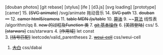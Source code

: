 [douban photos]
[git rebase]
[stylus]
[ife ]
[d3.js]
[svg loading]
[prototype]
[camer]
15. ~~[SVG animate]~~  /svg/animate  拖动音乐
14. ~~SVG path~~
13. ~~douban 一~~
12. ~~camer  html5/camera~~
11. ~~table MDN  /js/table~~
10. ~~[算法](红包)~~
9. ~~[算法](qq)  线性表 /algorithm/qq
8. ~~new 的过程及Function 类~~
7. ~~[git 基本操作](https://v.youku.com/v_show/id_XNDA4NjExMDk0NA==.html?spm=a2hzp.8244740.0.0)~~
6. ~~[美团登陆]~~  css/
5. ~~[starwars]~~  css/starwars
4. ~~[作用域]~~ let const  
3. ~~[括号匹配]~~   leetcode/valid_parentheses
2. ~~[weui-cell](https://juejin.im/weui-cell)~~ css/weui-cell 
1. ~~[大白](https://juejin.im/post/5c77ab9f5188253ec91e2830)~~ css/dabai 
